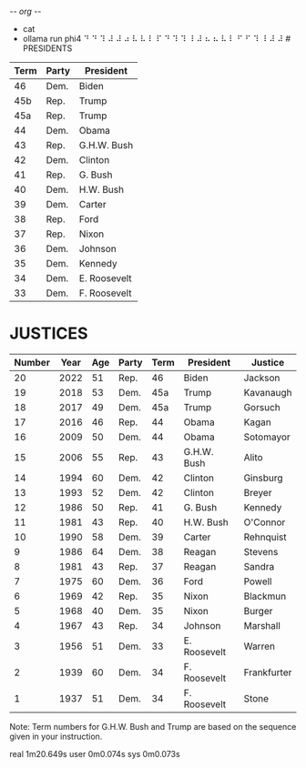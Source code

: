 -*- org -*-

+ cat
+ ollama run phi4
⠙ ⠙ ⠹ ⠼ ⠼ ⠴ ⠧ ⠧ ⠇ ⠏ ⠙ ⠹ ⠹ ⠸ ⠼ ⠦ ⠦ ⠧ ⠇ ⠋ ⠋ ⠹ ⠸ ⠼ ⠼ # PRESIDENTS

| Term | Party | President |
|------|-------|-----------|
| 46   | Dem.  | Biden     |
| 45b  | Rep.  | Trump     |
| 45a  | Rep.  | Trump     |
| 44   | Dem.  | Obama     |
| 43   | Rep.  | G.H.W. Bush|
| 42   | Dem.  | Clinton   |
| 41   | Rep.  | G. Bush   |
| 40   | Dem.  | H.W. Bush |
| 39   | Dem.  | Carter    |
| 38   | Rep.  | Ford      |
| 37   | Rep.  | Nixon     |
| 36   | Dem.  | Johnson   |
| 35   | Dem.  | Kennedy   |
| 34   | Dem.  | E. Roosevelt|
| 33   | Dem.  | F. Roosevelt|

# JUSTICES

| Number | Year | Age | Party | Term | President | Justice     |
|--------|------|-----|-------|------|-----------|-------------|
| 20     | 2022 | 51  | Rep.  | 46   | Biden     | Jackson     |
| 19     | 2018 | 53  | Dem.  | 45a  | Trump     | Kavanaugh   |
| 18     | 2017 | 49  | Dem.  | 45a  | Trump     | Gorsuch     |
| 17     | 2016 | 46  | Rep.  | 44   | Obama     | Kagan       |
| 16     | 2009 | 50  | Dem.  | 44   | Obama     | Sotomayor   |
| 15     | 2006 | 55  | Rep.  | 43   | G.H.W. Bush | Alito     |
| 14     | 1994 | 60  | Dem.  | 42   | Clinton   | Ginsburg    |
| 13     | 1993 | 52  | Dem.  | 42   | Clinton   | Breyer      |
| 12     | 1986 | 50  | Rep.  | 41   | G. Bush   | Kennedy     |
| 11     | 1981 | 43  | Rep.  | 40   | H.W. Bush | O'Connor    |
| 10     | 1990 | 58  | Dem.  | 39   | Carter    | Rehnquist   |
| 9      | 1986 | 64  | Dem.  | 38   | Reagan    | Stevens     |
| 8      | 1981 | 43  | Rep.  | 37   | Reagan    | Sandra      |
| 7      | 1975 | 60  | Dem.  | 36   | Ford      | Powell      |
| 6      | 1969 | 42  | Rep.  | 35   | Nixon     | Blackmun    |
| 5      | 1968 | 40  | Dem.  | 35   | Nixon     | Burger      |
| 4      | 1967 | 43  | Rep.  | 34   | Johnson   | Marshall    |
| 3      | 1956 | 51  | Dem.  | 33   | E. Roosevelt | Warren   |
| 2      | 1939 | 60  | Dem.  | 34   | F. Roosevelt | Frankfurter|
| 1     | 1937 | 51  | Dem.  | 34   | F. Roosevelt | Stone    |

Note: Term numbers for G.H.W. Bush and Trump are based on the sequence given in your instruction.


real	1m20.649s
user	0m0.074s
sys	0m0.073s
